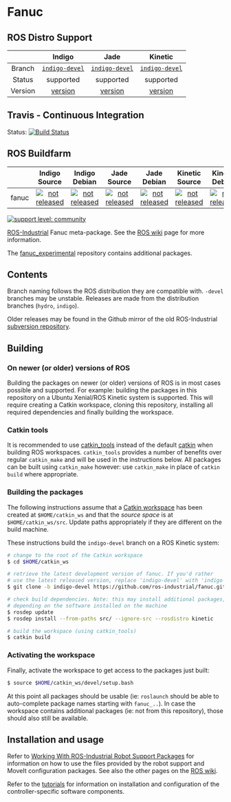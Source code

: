 # Fanuc


## ROS Distro Support

|         | Indigo | Jade | Kinetic |
|:-------:|:------:|:----:|:-------:|
| Branch  | [`indigo-devel`](https://github.com/ros-industrial/fanuc/tree/indigo-devel) | [`indigo-devel`](https://github.com/ros-industrial/fanuc/tree/indigo-devel) | [`indigo-devel`](https://github.com/ros-industrial/fanuc/tree/indigo-devel) |
| Status  |  supported | supported |  supported |
| Version | [version](http://repositories.ros.org/status_page/ros_indigo_default.html?q=fanuc) | [version](http://repositories.ros.org/status_page/ros_jade_default.html?q=fanuc) | [version](http://repositories.ros.org/status_page/ros_kinetic_default.html?q=fanuc) |

## Travis - Continuous Integration

Status: [![Build Status](https://travis-ci.org/ros-industrial/fanuc.svg?branch=indigo-devel)](https://travis-ci.org/ros-industrial/fanuc)

## ROS Buildfarm

|         | Indigo Source | Indigo Debian | Jade Source | Jade Debian |  Kinetic Source  |  Kinetic Debian |
|:-------:|:-------------------:|:-------------------:|:-------------------:|:-------------------:|:-------------------:|:-------------------:|
| fanuc | [![not released](http://build.ros.org/buildStatus/icon?job=Isrc_uT__fanuc__ubuntu_trusty__source)](http://build.ros.org/view/Isrc_uT/job/Isrc_uT__fanuc__ubuntu_trusty__source/) | [![not released](http://build.ros.org/buildStatus/icon?job=Ibin_uT64__fanuc__ubuntu_trusty_amd64__binary)](http://build.ros.org/view/Ibin_uT64/job/Ibin_uT64__fanuc__ubuntu_trusty_amd64__binary/) | [![not released](http://build.ros.org/buildStatus/icon?job=Jsrc_uT__fanuc__ubuntu_trusty__source)](http://build.ros.org/view/Jsrc_uT/job/Jsrc_uT__fanuc__ubuntu_trusty__source/) | [![not released](http://build.ros.org/buildStatus/icon?job=Jbin_uT64__fanuc__ubuntu_trusty_amd64__binary)](http://build.ros.org/view/Jbin_uT64/job/Jbin_uT64__fanuc__ubuntu_trusty_amd64__binary/) | [![not released](http://build.ros.org/buildStatus/icon?job=Ksrc_uX__fanuc__ubuntu_xenial__source)](http://build.ros.org/view/Ksrc_uX/job/Ksrc_uX__fanuc__ubuntu_xenial__source/) | [![not released](http://build.ros.org/buildStatus/icon?job=Kbin_uX64__fanuc__ubuntu_xenial_amd64__binary)](http://build.ros.org/view/Kbin_uX64/job/Kbin_uX64__fanuc__ubuntu_xenial_amd64__binary/) |

[![support level: community](https://img.shields.io/badge/support%20level-community-lightgray.png)](http://rosindustrial.org/news/2016/10/7/better-supporting-a-growing-ros-industrial-software-platform)


[ROS-Industrial][] Fanuc meta-package. See the [ROS wiki][] page for more information.

The [fanuc_experimental][] repository contains additional packages.


## Contents

Branch naming follows the ROS distribution they are compatible with. `-devel` branches may be unstable. Releases are made from the distribution branches (`hydro`, `indigo`).

Older releases may be found in the Github mirror of the old ROS-Industrial [subversion repository][].


## Building

### On newer (or older) versions of ROS

Building the packages on newer (or older) versions of ROS is in most cases possible and supported. For example: building the packages in this repository on a Ubuntu Xenial/ROS Kinetic system is supported. This will require creating a Catkin workspace, cloning this repository, installing all required dependencies and finally building the workspace.

### Catkin tools

It is recommended to use [catkin_tools][] instead of the default [catkin][] when building ROS workspaces. `catkin_tools` provides a number of benefits over regular `catkin_make` and will be used in the instructions below. All packages can be built using `catkin_make` however: use `catkin_make` in place of `catkin build` where appropriate.

### Building the packages

The following instructions assume that a [Catkin workspace][] has been created at `$HOME/catkin_ws` and that the *source space* is at `$HOME/catkin_ws/src`. Update paths appropriately if they are different on the build machine.

These instructions build the `indigo-devel` branch on a ROS Kinetic system:

```bash
# change to the root of the Catkin workspace
$ cd $HOME/catkin_ws

# retrieve the latest development version of fanuc. If you'd rather
# use the latest released version, replace 'indigo-devel' with 'indigo'
$ git clone -b indigo-devel https://github.com/ros-industrial/fanuc.git src/fanuc

# check build dependencies. Note: this may install additional packages,
# depending on the software installed on the machine
$ rosdep update
$ rosdep install --from-paths src/ --ignore-src --rosdistro kinetic

# build the workspace (using catkin_tools)
$ catkin build
```

### Activating the workspace

Finally, activate the workspace to get access to the packages just built:

```bash
$ source $HOME/catkin_ws/devel/setup.bash
```

At this point all packages should be usable (ie: `roslaunch` should be able to auto-complete package names starting with `fanuc_..`). In case the workspace contains additional packages (ie: not from this repository), those should also still be available.


## Installation and usage

Refer to [Working With ROS-Industrial Robot Support Packages][] for information on how to use the files provided by the robot support and MoveIt configuration packages. See also the other pages on the [ROS wiki][].

Refer to the [tutorials][] for information on installation and configuration of the controller-specific software components.




[ROS-Industrial]: http://wiki.ros.org/Industrial
[ROS wiki]: http://wiki.ros.org/fanuc
[fanuc_experimental]: https://github.com/ros-industrial/fanuc_experimental
[subversion repository]: https://github.com/ros-industrial/swri-ros-pkg
[Catkin workspace]: http://wiki.ros.org/catkin/Tutorials/create_a_workspace
[catkin]: http://wiki.ros.org/catkin
[catkin_tools]: https://catkin-tools.readthedocs.io/en/latest
[Working With ROS-Industrial Robot Support Packages]: http://wiki.ros.org/Industrial/Tutorials/WorkingWithRosIndustrialRobotSupportPackages
[tutorials]: http://wiki.ros.org/fanuc/Tutorials
